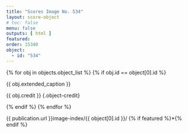 ```yaml
---
title: "Scores Image No. 534"
layout: score-object
# toc: false
menu: false
outputs: [ html ]
featured: 
order: 15340
object:
  - id: "534"
---
```


{% for obj in objects.object_list %}
{% if obj.id == object[0].id %}

{{ obj.extended_caption }}

{{ obj.credit }} {.object-credit}

{% endif %}
{% endfor %}

<div class="object-credit object-url is-print-only">

{{ publication.url }}image-index/{{ object[0].id }}/ {% if featured %}*{% endif %}

</div>
